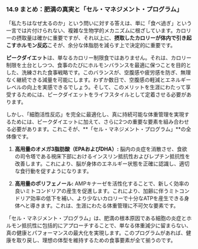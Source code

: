 ### 14.9 まとめ：肥満の真実と「セル・マネジメント・プログラム」

「私たちはなぜ太るのか」という問いに対する答えは、単に「食べ過ぎ」という一言では片付けられない、複雑な生物学的メカニズムに根ざしています。カロリーの摂取量は確かに重要ですが、それ以上に、**摂取したカロリーが体内で引き起こすホルモン反応**こそが、余分な体脂肪を減らす上で決定的に重要です。

**ピークダイエット**は、単なるカロリー制限食ではありません。それは、カロリー制限を土台としつつ、食事のたびにホルモンバランスを最適に保つことを目的とした、洗練された食事戦略です。このバランスが、空腹感や疲労感を防ぎ、無理なく継続できる減量を可能にします。わずか数日で、空腹感の軽減とエネルギーレベルの向上を実感できるでしょう。そして、このメリットを生涯にわたって享受するためには、ピークダイエットをライフスタイルとして定着させる必要があります。

しかし、「細胞活性反応」を完全に最適化し、真に持続可能な体重管理を実現するためには、ピークダイエットに加えて、さらに2つの重要な要素を組み合わせる必要があります。これこそが、**「セル・マネジメント・プログラム」**の全体像です。

1.  **高用量のオメガ3脂肪酸（EPAおよびDHA）:**
    脳内の炎症を消散させ、食欲の司令塔である視床下部におけるインスリン抵抗性およびレプチン抵抗性を改善します。これにより、脳が身体のエネルギー状態を正確に認識し、適切な食行動を促すようになります。

2.  **高用量のポリフェノール:**
    AMPキナーゼを活性化することで、新しく効率の良いミトコンドリアの産生を促進します。これにより、加齢に伴うミトコンドリア効率の低下を補い、より少ないカロリーで十分なATPを産生できる身体へと導きます。これは、生涯にわたる体重管理に不可欠な要素です。

「セル・マネジメント・プログラム」は、肥満の根本原因である細胞の炎症とホルモン抵抗性に包括的にアプローチすることで、単なる体重減少に留まらない、真の健康とパフォーマンスの最大化を実現します。このプログラムがあれば、健康を取り戻し、理想の体型を維持するための食事要素が全て揃うのです。
